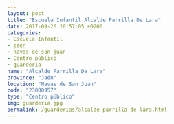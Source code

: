 ```yaml
---
layout: post
title: "Escuela Infantil Alcalde Parrilla De Lara"
date: 2017-09-20 20:57:05 +0200
categories:
- Escuela Infantil
- jaen
- navas-de-san-juan
- Centro público
- guarderia
name: "Alcalde Parrilla De Lara"
province: "Jaén"
location: "Navas de San Juan"
code: "23000957"
type: "Centro público"
img: guarderia.jpg
permalink: /guarderias/alcalde-parrilla-de-lara.html
---
```

